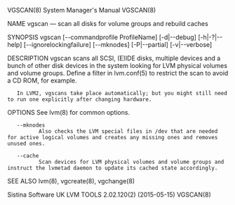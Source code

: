 VGSCAN(8)                                                                                  System Manager's Manual                                                                                  VGSCAN(8)



NAME
       vgscan — scan all disks for volume groups and rebuild caches

SYNOPSIS
       vgscan [--commandprofile ProfileName] [-d|--debug] [-h|-?|--help] [--ignorelockingfailure] [--mknodes] [-P|--partial] [-v|--verbose]

DESCRIPTION
       vgscan  scans all SCSI, (E)IDE disks, multiple devices and a bunch of other disk devices in the system looking for LVM physical volumes and volume groups.  Define a filter in lvm.conf(5) to restrict
       the scan to avoid a CD ROM, for example.

       In LVM2, vgscans take place automatically; but you might still need to run one explicitly after changing hardware.

OPTIONS
       See lvm(8) for common options.

       --mknodes
              Also checks the LVM special files in /dev that are needed for active logical volumes and creates any missing ones and removes unused ones.

       --cache
              Scan devices for LVM physical volumes and volume groups and instruct the lvmetad daemon to update its cached state accordingly.

SEE ALSO
       lvm(8), vgcreate(8), vgchange(8)



Sistina Software UK                                                                   LVM TOOLS 2.02.120(2) (2015-05-15)                                                                            VGSCAN(8)
